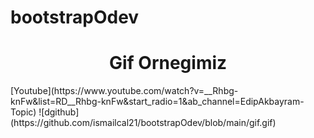 # bootstrapOdev
<h1 align="center">Gif Ornegimiz</h1>
[Youtube](https://www.youtube.com/watch?v=__Rhbg-knFw&list=RD__Rhbg-knFw&start_radio=1&ab_channel=EdipAkbayram-Topic)
![dgithub](https://github.com/ismailcal21/bootstrapOdev/blob/main/gif.gif)
